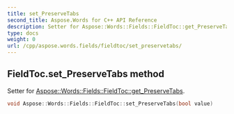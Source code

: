 ```yaml
---
title: set_PreserveTabs
second_title: Aspose.Words for C++ API Reference
description: Setter for Aspose::Words::Fields::FieldToc::get_PreserveTabs. 
type: docs
weight: 0
url: /cpp/aspose.words.fields/fieldtoc/set_preservetabs/
---
```

## FieldToc.set_PreserveTabs method


Setter for [Aspose::Words::Fields::FieldToc::get_PreserveTabs](../get_preservetabs/).

```cpp
void Aspose::Words::Fields::FieldToc::set_PreserveTabs(bool value)
```

